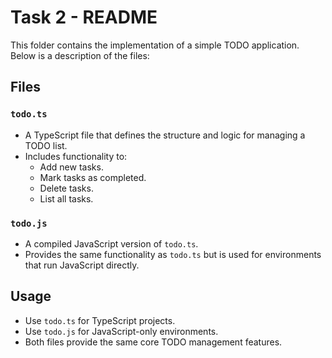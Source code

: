 # Task 2 - README

This folder contains the implementation of a simple TODO application. Below is a description of the files:

## Files

### `todo.ts`
- A TypeScript file that defines the structure and logic for managing a TODO list.
- Includes functionality to:
    - Add new tasks.
    - Mark tasks as completed.
    - Delete tasks.
    - List all tasks.

### `todo.js`
- A compiled JavaScript version of `todo.ts`.
- Provides the same functionality as `todo.ts` but is used for environments that run JavaScript directly.

## Usage
- Use `todo.ts` for TypeScript projects.
- Use `todo.js` for JavaScript-only environments.
- Both files provide the same core TODO management features.
